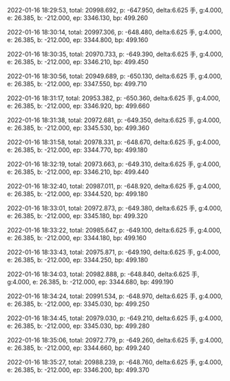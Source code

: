 2022-01-16 18:29:53, total: 20998.692, p: -647.950, delta:6.625 手, g:4.000, e: 26.385, b: -212.000, ep: 3346.130, bp: 499.260

2022-01-16 18:30:14, total: 20997.306, p: -648.480, delta:6.625 手, g:4.000, e: 26.385, b: -212.000, ep: 3344.800, bp: 499.160

2022-01-16 18:30:35, total: 20970.733, p: -649.390, delta:6.625 手, g:4.000, e: 26.385, b: -212.000, ep: 3346.210, bp: 499.450

2022-01-16 18:30:56, total: 20949.689, p: -650.130, delta:6.625 手, g:4.000, e: 26.385, b: -212.000, ep: 3347.550, bp: 499.710

2022-01-16 18:31:17, total: 20953.382, p: -650.360, delta:6.625 手, g:4.000, e: 26.385, b: -212.000, ep: 3346.920, bp: 499.660

2022-01-16 18:31:38, total: 20972.681, p: -649.350, delta:6.625 手, g:4.000, e: 26.385, b: -212.000, ep: 3345.530, bp: 499.360

2022-01-16 18:31:58, total: 20978.331, p: -648.670, delta:6.625 手, g:4.000, e: 26.385, b: -212.000, ep: 3344.770, bp: 499.180

2022-01-16 18:32:19, total: 20973.663, p: -649.310, delta:6.625 手, g:4.000, e: 26.385, b: -212.000, ep: 3346.210, bp: 499.440

2022-01-16 18:32:40, total: 20987.011, p: -648.920, delta:6.625 手, g:4.000, e: 26.385, b: -212.000, ep: 3344.520, bp: 499.180

2022-01-16 18:33:01, total: 20972.873, p: -649.380, delta:6.625 手, g:4.000, e: 26.385, b: -212.000, ep: 3345.180, bp: 499.320

2022-01-16 18:33:22, total: 20985.647, p: -649.100, delta:6.625 手, g:4.000, e: 26.385, b: -212.000, ep: 3344.180, bp: 499.160

2022-01-16 18:33:43, total: 20975.871, p: -649.190, delta:6.625 手, g:4.000, e: 26.385, b: -212.000, ep: 3344.250, bp: 499.180

2022-01-16 18:34:03, total: 20982.888, p: -648.840, delta:6.625 手, g:4.000, e: 26.385, b: -212.000, ep: 3344.680, bp: 499.190

2022-01-16 18:34:24, total: 20991.534, p: -648.970, delta:6.625 手, g:4.000, e: 26.385, b: -212.000, ep: 3345.030, bp: 499.250

2022-01-16 18:34:45, total: 20979.030, p: -649.210, delta:6.625 手, g:4.000, e: 26.385, b: -212.000, ep: 3345.030, bp: 499.280

2022-01-16 18:35:06, total: 20972.779, p: -649.260, delta:6.625 手, g:4.000, e: 26.385, b: -212.000, ep: 3344.660, bp: 499.240

2022-01-16 18:35:27, total: 20988.239, p: -648.760, delta:6.625 手, g:4.000, e: 26.385, b: -212.000, ep: 3346.200, bp: 499.370